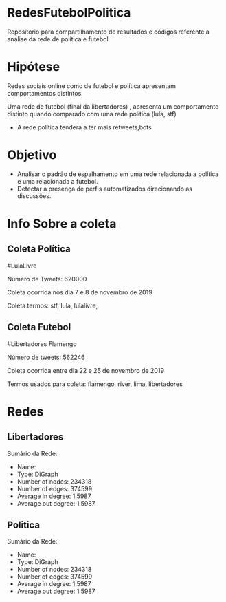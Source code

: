 # RedesFutebolPolitica
Repositorio para compartilhamento de resultados e códigos referente a analise da rede de política e futebol.


# Hipótese

Redes sociais online como de futebol e política apresentam comportamentos distintos.

Uma rede de futebol (final da libertadores) , apresenta um comportamento distinto quando comparado com uma rede política (lula, stf)

* A rede política tendera a ter mais retweets,bots.

# Objetivo

- Analisar o padrão de espalhamento em uma rede relacionada a política e uma relacionada a futebol.
- Detectar a presença de perfis automatizados direcionando as discussões.

# Info Sobre a  coleta

## Coleta Política

#LulaLivre

Número de Tweets: 620000

Coleta ocorrida nos dia 7 e 8 de novembro de 2019

Coleta termos: stf, lula, lulalivre,

## Coleta Futebol

#Libertadores Flamengo

Número de tweets: 562246

Coleta ocorrida entre dia 22 e 25 de novembro de 2019

Termos usados para coleta: flamengo, river, lima, libertadores


# Redes 

## Libertadores 

Sumário da Rede:
  - Name: 
  - Type: DiGraph
- Number of nodes: 234318
- Number of edges: 374599
- Average in degree:   1.5987
- Average out degree:   1.5987 

## Politica
Sumário da Rede:
 - Name: 
 - Type: DiGraph
- Number of nodes: 234318
- Number of edges: 374599
- Average in degree:   1.5987
- Average out degree:   1.5987 
